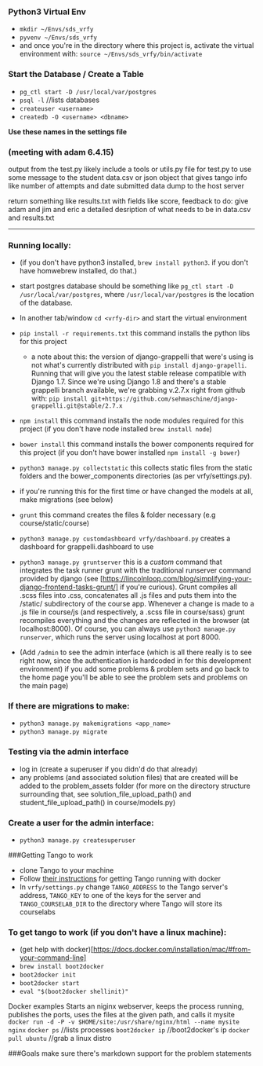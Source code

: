 ### Python3 Virtual Env

  * `mkdir ~/Envs/sds_vrfy`
  * `pyvenv ~/Envs/sds_vrfy`
  * and once you're in the directory where this project is, activate the virtual environment with: `source ~/Envs/sds_vrfy/bin/activate`

### Start the Database / Create a Table
* `pg_ctl start -D /usr/local/var/postgres`
* `psql -l`  //lists databases
* `createuser <username>`
* `createdb -O <username> <dbname>`

**Use these names in the settings file**



### (meeting with adam 6.4.15)
output from the test.py
likely include a tools or utils.py file for test.py to use
some message to the student
data.csv or json object that gives tango info like number of attempts and date submitted
data dump to the host server 

return something like results.txt with fields like score, feedback
to do: give adam and jim and eric a detailed desription of what needs to be in data.csv and results.txt 



------


### Running locally:
  * (if you don't have python3 installed, `brew install python3`. if you don't have homwebrew installed, do that.)
  * start postgres database should be something like `pg_ctl start -D /usr/local/var/postgres`, where `/usr/local/var/postgres` is the location of the database. 
  * In another tab/window `cd <vrfy-dir>` and start the virtual environment
  * `pip install -r requirements.txt` this command installs the python libs for this project 
    * a note about this: the version of django-grappelli that were's using is not what's currently distributed with `pip install django-grapelli`. Running that will give you the latest stable release compatible with Django 1.7. Since we're using Django 1.8 and there's a stable grappelli branch available, we're grabbing v.2.7.x right from github with:  `pip install git+https://github.com/sehmaschine/django-grappelli.git@stable/2.7.x`
  * `npm install` this command installs the node modules required for this project (if you don't have node installed `brew install node`)
  * `bower install` this command installs the bower components required for this project (if you don't have bower installed `npm install -g bower`)
  * `python3 manage.py collectstatic` this collects static files from the static folders and the bower_components directories (as per vrfy/settings.py).
  * if you're running this for the first time or have changed the models at all, make migrations (see below)
  * `grunt` this command creates the files & folder necessary (e.g course/static/course)
  * `python3 manage.py customdashboard vrfy/dashboard.py` creates a dashboard for grappelli.dashboard to use
  * `python3 manage.py gruntserver`  this is a *custom* command that integrates the task runner grunt with the traditional runserver command provided by django (see [https://lincolnloop.com/blog/simplifying-your-django-frontend-tasks-grunt/] if you're curious). Grunt compiles all .scss files into .css, concatenates all .js files and puts them into the /static/ subdirectory of the course app. Whenever a change is made to a .js file in course/js (and respectively, a .scss file in course/sass) grunt recompiles everything and the changes are reflected in the browser (at localhost:8000).  Of course, you can always use `python3 manage.py runserver`, which runs the server using localhost at port 8000. 

  * (Add `/admin` to see the admin interface (which is all there really is to see right now, since the authentication is hardcoded in for this development environment) if you add some problems & problem sets and go back to the home page you'll be able to see the problem sets and problems on the main page)

### If there are migrations to make:
  * `python3 manage.py makemigrations <app_name>`
  * `python3 manage.py migrate`


### Testing via the admin interface
  * log in (create a superuser if you didn'd do that already)
  * any problems (and associated solution files) that are created will be added to the problem_assets folder (for more on the directory structure surrounding that, see solution_file_upload_path() and student_file_upload_path() in course/models.py)


### Create a user for the admin interface:
  * `python3 manage.py createsuperuser`

###Getting Tango to work
  * clone Tango to your machine 
  * Follow [their instructions](https://github.com/autolab/Tango/wiki/Tango-with-Docker) for getting Tango running with docker
  * In `vrfy/settings.py` change `TANGO_ADDRESS` to the Tango server's address, `TANGO_KEY` to one of the keys for the server and `TANGO_COURSELAB_DIR` to the directory where Tango will store its courselabs

### To get tango to work (if you don't have a linux machine):
  * (get help with docker)[https://docs.docker.com/installation/mac/#from-your-command-line]
  * `brew install boot2docker`
  * `boot2docker init`
  * `boot2docker start`
  * `eval "$(boot2docker shellinit)"`

Docker examples
Starts an niginx webserver, keeps the process running, publishes the ports, uses the files at the given path, and calls it mysite
`docker run -d -P -v $HOME/site:/usr/share/nginx/html --name mysite nginx`
`docker ps` //lists processes
`boot2docker ip` //boot2docker's ip
`docker pull ubuntu` //grab a linux distro

###Goals
make sure there's markdown support for the problem statements
